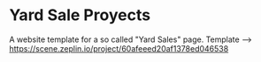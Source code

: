 # Yard Sale Proyects
A website template for a so called "Yard Sales" page.
Template --> https://scene.zeplin.io/project/60afeeed20af1378ed046538
